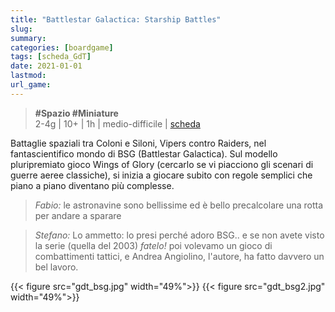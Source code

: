 ```yaml
---
title: "Battlestar Galactica: Starship Battles"
slug: 
summary: 
categories: [boardgame]
tags: [scheda_GdT]
date: 2021-01-01
lastmod: 
url_game: 
---
```

> **#Spazio #Miniature**         
> 2-4g | 10+ | 1h | medio-difficile | [scheda](https://www.boardgamegeek.com/boardgame/250821/battlestar-galactica-starship-battles-starter-set)  

Battaglie spaziali tra Coloni e Siloni, Vipers contro Raiders, nel fantascientifico mondo di BSG (Battlestar Galactica).
Sul modello pluripremiato gioco Wings of Glory (cercarlo se vi piacciono gli scenari di guerre aeree classiche), si inizia a giocare subito con regole semplici che piano a piano diventano più complesse.  

> *Fabio:*
> le astronavine sono bellissime ed è bello precalcolare una rotta per andare a sparare

> *Stefano:*
> Lo ammetto: lo presi perché adoro BSG.. e se non avete visto la serie (quella del 2003) *fatelo!* poi volevamo un gioco di combattimenti tattici, e Andrea Angiolino, l'autore, ha fatto davvero un bel lavoro.

{{< figure src="gdt_bsg.jpg" width="49%">}}
{{< figure src="gdt_bsg2.jpg" width="49%">}}
